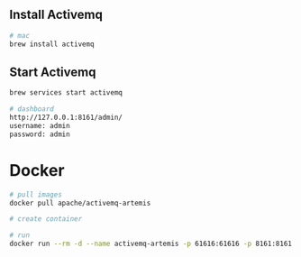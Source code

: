 ## Install Activemq
```sh
# mac
brew install activemq
```

## Start Activemq
```sh
brew services start activemq

# dashboard
http://127.0.0.1:8161/admin/ 
username: admin
password: admin
```

# Docker
```sh
# pull images
docker pull apache/activemq-artemis

# create container

# run 
docker run --rm -d --name activemq-artemis -p 61616:61616 -p 8161:8161 -p 1883:1883 apache/activemq-artemis:latest

```